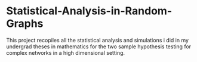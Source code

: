 # Statistical-Analysis-in-Random-Graphs
This project recopiles all the statistical analysis and simulations i did in my undergrad theses in mathematics for the two sample hypothesis testing for complex networks in a high dimensional setting.
